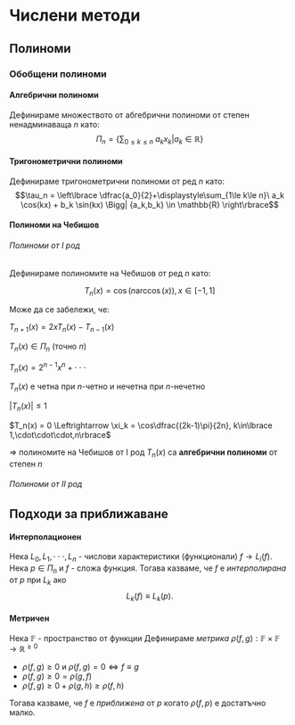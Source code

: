 # Числени методи

## Полиноми

### Обобщени полиноми

#### Алгебрични полиноми
Дефинираме множеството от абгебрични полиноми от степен ненадминаваща $n$ като:
$$\Pi_n = \left\lbrace \displaystyle\sum_{0\le k\le n}\ a_k x_k \Bigg| a_k \in \mathbb{R} \right\rbrace$$

#### Тригонометрични полиноми
Дефинираме тригонометрични полиноми от ред $n$ като:
$$\tau_n = \left\lbrace \dfrac{a_0}{2}+\displaystyle\sum_{1\le k\le n}\ a_k \cos(kx) + b_k \sin(kx) \Bigg| {a_k,b_k} \in \mathbb{R} \right\rbrace$$

#### Полиноми на Чебишов

###### Полиноми от I род
Дефинираме полиномите на Чебишов от ред $n$ като:

$$T_n(x)= \cos(n \arccos(x)), x\in[-1,1]$$

Може да се забележи, че:

$T_{n+1}(x)=2xT_n(x)-T_{n-1}(x)$

$T_n(x) \in \Pi_n$ (точно $n$)

$T_n(x) =2^{n-1}x^n + \cdot\cdot\cdot$

$T_n(x)$ е четна при $n$-четно и нечетна при $n$-нечетно

$|T_n(x)| \le 1$

$T_n(x) = 0 \Leftrightarrow \xi_k = \cos\dfrac{(2k-1)\pi}{2n}, k\in\lbrace 1,\cdot\cdot\cdot,n\rbrace$ 


$\Rightarrow$ полиномите на Чебишов от I род $T_n(x)$ са **алгебрични полиноми** от степен $n$

###### Полиноми от II род


## Подходи за приближаване

#### Интерполационен
Нека $L_0, L_1, \cdot\cdot\cdot, L_n$ - числови характеристики (функционали) $f\to L_i(f)$.
Нека $p \in \Pi_n$ и $f$ - сложа функция. Тогава казваме, че $f$ е _интерполирана_ от $p$ при $L_k$ ако $$L_k(f) \equiv L_k(p).$$

#### Метричен
Нека $\mathbb{F}$ - пространство от функции
Дефинираме _метрика_ $\rho(f,g): \mathbb{F} \times \mathbb{F} \rightarrow \mathbb{R}^{\ge 0}$
- $\rho(f,g) \ge 0$ и $\rho(f,g)=0 \Longleftrightarrow f \equiv g$
- $\rho(f,g) \ge 0 = \rho(g,f)$
- $\rho(f,g) \ge 0 + \rho(g,h) \ge \rho(f,h)$

Тогава казваме, че $f$ е _приближена_ от $p$ когато $\rho(f,p)$ е достатъчно малко.
